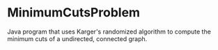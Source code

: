# MinimumCutsProblem
Java program that uses Karger's randomized algorithm to compute the minimum cuts of a undirected, connected graph.
